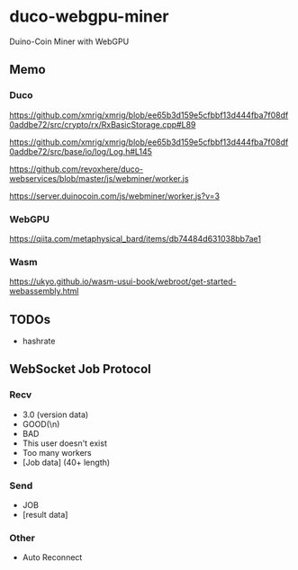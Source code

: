 # duco-webgpu-miner
Duino-Coin Miner with WebGPU

## Memo

### Duco

https://github.com/xmrig/xmrig/blob/ee65b3d159e5cfbbf13d444fba7f08df0addbe72/src/crypto/rx/RxBasicStorage.cpp#L89

https://github.com/xmrig/xmrig/blob/ee65b3d159e5cfbbf13d444fba7f08df0addbe72/src/base/io/log/Log.h#L145

https://github.com/revoxhere/duco-webservices/blob/master/js/webminer/worker.js

https://server.duinocoin.com/js/webminer/worker.js?v=3

### WebGPU

https://qiita.com/metaphysical_bard/items/db74484d631038bb7ae1

### Wasm

https://ukyo.github.io/wasm-usui-book/webroot/get-started-webassembly.html


## TODOs

- hashrate

## WebSocket Job Protocol

### Recv

- 3.0 (version data)
- GOOD(\n)
- BAD
- This user doesn't exist
- Too many workers
- [Job data] (40+ length)

### Send

- JOB
- [result data]

### Other

- Auto Reconnect
